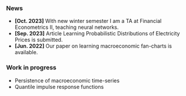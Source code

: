 <!-- <h1 id="news"></h1> -->
<!-- <h2 style="margin: 60px 0px -15px;">News</h2> -->
<!-- <h2>News</h2> -->
### News

- **[Oct. 2023]** With new winter semester I am a TA at Financial Econometrics II, teaching neural networks.
- **[Sep. 2023]** Article Learning Probabilistic Distributions of Electricity Prices is submitted.
- **[Jun. 2022]** Our paper on learning macroeconomic fan-charts is available.

### Work in progress

- Persistence of macroeconomic time-series
- Quantile impulse response functions
